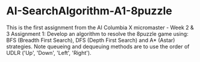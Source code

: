# AI-SearchAlgorithm-A1-8puzzle
This is the first assignment from the AI Columbia X micromaster - Week 2 &amp; 3 Assignment 1: Develop an algorithm to resolve the 8puzzle game using: BFS (Breadth First Search), DFS (Depth First Search) and A* (Astar) strategies.  Note queueing and dequeuing methods are to use the order of UDLR ('Up', 'Down', 'Left', 'Right').
